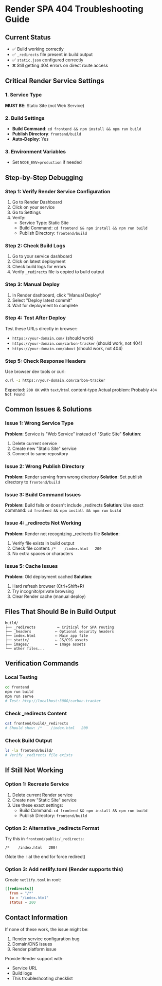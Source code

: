 # Render SPA 404 Troubleshooting Guide

## Current Status
- ✅ Build working correctly
- ✅ `_redirects` file present in build output
- ✅ `static.json` configured correctly
- ❌ Still getting 404 errors on direct route access

## Critical Render Service Settings

### 1. Service Type
**MUST BE**: Static Site (not Web Service)

### 2. Build Settings
- **Build Command**: `cd frontend && npm install && npm run build`
- **Publish Directory**: `frontend/build`
- **Auto-Deploy**: Yes

### 3. Environment Variables
- Set `NODE_ENV=production` if needed

## Step-by-Step Debugging

### Step 1: Verify Render Service Configuration
1. Go to Render Dashboard
2. Click on your service
3. Go to Settings
4. Verify:
   - Service Type: Static Site
   - Build Command: `cd frontend && npm install && npm run build`
   - Publish Directory: `frontend/build`

### Step 2: Check Build Logs
1. Go to your service dashboard
2. Click on latest deployment
3. Check build logs for errors
4. Verify `_redirects` file is copied to build output

### Step 3: Manual Deploy
1. In Render dashboard, click "Manual Deploy"
2. Select "Deploy latest commit"
3. Wait for deployment to complete

### Step 4: Test After Deploy
Test these URLs directly in browser:
- `https://your-domain.com/` (should work)
- `https://your-domain.com/carbon-tracker` (should work, not 404)
- `https://your-domain.com/about` (should work, not 404)

### Step 5: Check Response Headers
Use browser dev tools or curl:
```bash
curl -I https://your-domain.com/carbon-tracker
```

Expected: `200 OK` with `text/html` content-type
Actual problem: Probably `404 Not Found`

## Common Issues & Solutions

### Issue 1: Wrong Service Type
**Problem**: Service is "Web Service" instead of "Static Site"
**Solution**: 
1. Delete current service
2. Create new "Static Site" service
3. Connect to same repository

### Issue 2: Wrong Publish Directory
**Problem**: Render serving from wrong directory
**Solution**: Set publish directory to `frontend/build`

### Issue 3: Build Command Issues
**Problem**: Build fails or doesn't include _redirects
**Solution**: Use exact command: `cd frontend && npm install && npm run build`

### Issue 4: _redirects Not Working
**Problem**: Render not recognizing _redirects file
**Solution**: 
1. Verify file exists in build output
2. Check file content: `/*    /index.html   200`
3. No extra spaces or characters

### Issue 5: Cache Issues
**Problem**: Old deployment cached
**Solution**:
1. Hard refresh browser (Ctrl+Shift+R)
2. Try incognito/private browsing
3. Clear Render cache (manual deploy)

## Files That Should Be in Build Output
```
build/
├── _redirects          ← Critical for SPA routing
├── _headers           ← Optional security headers
├── index.html         ← Main app file
├── static/            ← JS/CSS assets
├── images/            ← Image assets
└── other files...
```

## Verification Commands

### Local Testing
```bash
cd frontend
npm run build
npm run serve
# Test: http://localhost:3000/carbon-tracker
```

### Check _redirects Content
```bash
cat frontend/build/_redirects
# Should show: /*    /index.html   200
```

### Check Build Output
```bash
ls -la frontend/build/
# Verify _redirects file exists
```

## If Still Not Working

### Option 1: Recreate Service
1. Delete current Render service
2. Create new "Static Site" service
3. Use these exact settings:
   - Build Command: `cd frontend && npm install && npm run build`
   - Publish Directory: `frontend/build`

### Option 2: Alternative _redirects Format
Try this in `frontend/public/_redirects`:
```
/*    /index.html   200!
```
(Note the `!` at the end for force redirect)

### Option 3: Add netlify.toml (Render supports this)
Create `netlify.toml` in root:
```toml
[[redirects]]
  from = "/*"
  to = "/index.html"
  status = 200
```

## Contact Information
If none of these work, the issue might be:
1. Render service configuration bug
2. Domain/DNS issues
3. Render platform issue

Provide Render support with:
- Service URL
- Build logs
- This troubleshooting checklist
